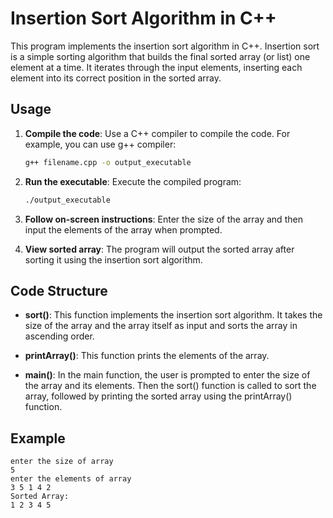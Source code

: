 # Insertion Sort Algorithm in C++

This program implements the insertion sort algorithm in C++. Insertion sort is a simple sorting algorithm that builds the final sorted array (or list) one element at a time. It iterates through the input elements, inserting each element into its correct position in the sorted array.

## Usage

1. **Compile the code**: Use a C++ compiler to compile the code. For example, you can use g++ compiler:

   ```bash
   g++ filename.cpp -o output_executable
   ```

2. **Run the executable**: Execute the compiled program:

   ```bash
   ./output_executable
   ```

3. **Follow on-screen instructions**: Enter the size of the array and then input the elements of the array when prompted.

4. **View sorted array**: The program will output the sorted array after sorting it using the insertion sort algorithm.

## Code Structure

- **sort()**: This function implements the insertion sort algorithm. It takes the size of the array and the array itself as input and sorts the array in ascending order.

- **printArray()**: This function prints the elements of the array.

- **main()**: In the main function, the user is prompted to enter the size of the array and its elements. Then the sort() function is called to sort the array, followed by printing the sorted array using the printArray() function.

## Example

```
enter the size of array
5
enter the elements of array
3 5 1 4 2
Sorted Array:
1 2 3 4 5
```
